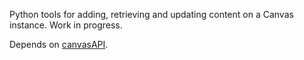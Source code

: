Python tools for adding, retrieving and updating content on a Canvas instance. Work in progress.

Depends on [canvasAPI](https://canvasapi.readthedocs.io/en/latest/).
